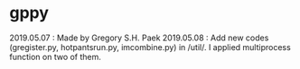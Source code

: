 # gppy
2019.05.07  : Made by Gregory S.H. Paek
2019.05.08  : Add new codes (gregister.py, hotpantsrun.py, imcombine.py) in /util/. I applied multiprocess function on two of them.
